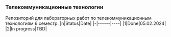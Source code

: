 ### Телекоммуникационные технологии
Репозиторий для лабораторных работ по телекоммуникационным технологиям 6 семестр.
|n|Status|Date|
|-|------|----|
|1|Done|05.02.2024|
|2|In progress|TBD|
